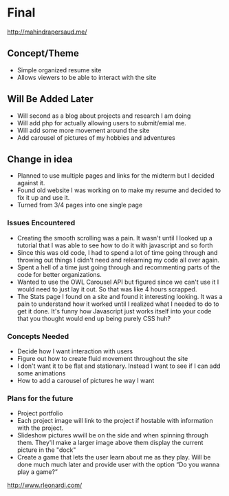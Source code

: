 # Final
http://mahindrapersaud.me/

## Concept/Theme

* Simple organized resume site
* Allows viewers to be able to interact with the site

## Will Be Added Later
* Will second as a blog about projects and research I am doing
* Will add php for actually allowing users to submit/emial me.
* Will add some more movement around the site
* Add carousel of pictures of my hobbies and adventures

## Change in idea
* Planned to use multiple pages and links for the midterm but I decided against it.
* Found old website I was working on to make my resume and decided to fix it up and use it.
* Turned from 3/4 pages into one single page

### Issues Encountered
* Creating the smooth scrolling was a pain. It wasn't until I looked up a tutorial that I was able to see how to do it with javascript and so forth
* Since this was old code, I had to spend a lot of time going through and throwing out things I didn't need and relearning my code all over again.
* Spent a hell of a time just going through and recommenting parts of the code for better organizations.
* Wanted to use the OWL Carousel API but figured since we can't use it I would need to just lay it out. So that was like 4 hours scrapped.
* The Stats page I found on a site and found it interesting looking. It was a pain to understand how it worked until I realized what I needed to do to get it done. It's funny how Javascript just works itself into your code that you thought would end up being purely CSS huh?

### Concepts Needed
* Decide how I want interaction with users
* Figure out how to create fluid movement throughout the site
 * I don't want it to be flat and stationary. Instead I want to see if I can add some animations
* How to add a carousel of pictures he way I want

### Plans for the future

* Project portfolio
 * Each project image will link to the project if hostable with information with the project.
* Slideshow pictures wwill be on the side and when spinning through them. They'll make a larger image above them display the current picture in the "dock"
* Create a game that lets the user learn about me as they play. Will be done much much later and provide user with the option “Do you wanna play a game?”

http://www.rleonardi.com/
